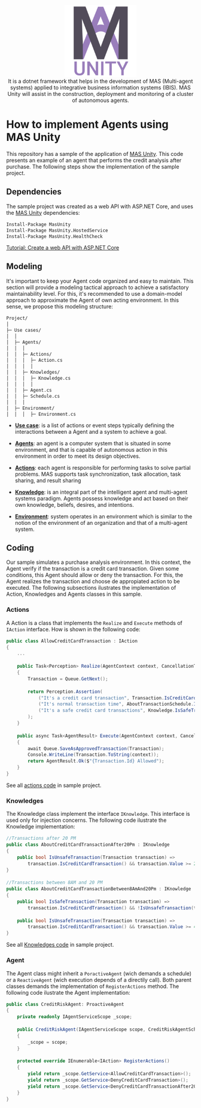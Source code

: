                                                                                                
<p align='center'>
    <img width=192" src="https://raw.githubusercontent.com/8T4/mas-unity/main/docs/imgs/logo.png" />
    <br/>It is a dotnet framework that helps in the development of MAS (Multi-agent systems) applied to integrative business information systems (IBIS). MAS Unity will assist in the construction, deployment and monitoring of a cluster of autonomous agents.
</p>

# How to implement Agents using MAS Unity
This repository has a sample of the application of [MAS Unity](https://github.com/8T4/mas-unity). This code presents an example of an agent that performs the credit analysis after purchase. The following steps show the implementation of the sample project.

## Dependencies
The sample project was created as a web API with ASP.NET Core, and uses the [MAS Unity](https://github.com/8T4/mas-unity) dependencies:

```
Install-Package MasUnity
Install-Package MasUnity.HostedService
Install-Package MasUnity.HealthCheck
```

[Tutorial: Create a web API with ASP.NET Core](https://docs.microsoft.com/en-us/aspnet/core/tutorials/first-web-api?view=aspnetcore-5.0&tabs=visual-studio)

## Modeling
It's important to keep your Agent code organized and easy to maintain. This section will provide a modeling tactical approach to achieve a satisfactory maintainability level. For this, it's recommended to use a domain-model approach to approximate the Agent of own acting environment. In this sense, we propose this modeling structure:

```
Project/
│  
├─ Use cases/
│  │  
│  ├─ Agents/
│  │  │
│  │  ├─ Actions/
│  │  │  ├─ Action.cs
│  │  │  │
│  │  ├─ Knowledges/
│  │  │  ├─ Knowledge.cs
│  │  │  │
│  │  ├─ Agent.cs
│  │  ├─ Schedule.cs
│  │  │  
│  ├─ Environment/
│  │  │  ├─ Environment.cs
```

- [**Use case**](https://en.wikipedia.org/wiki/Use_case): is a list of actions or event steps typically defining the interactions between a Agent and a system to achieve a goal. 
                                                                                                 
- [**Agents**](https://www.researchgate.net/publication/222827222): an agent is a computer system that is situated in some environment, and that is capable of autonomous action in this environment in order to meet its design objectives.
                                                                                                 
- [**Actions**](https://www.researchgate.net/publication/222827222): each agent is responsible for performing tasks to solve partial problems. MAS supports task synchronization, task allocation, task sharing, and result sharing
                                                                                                 
- [**Knowledge**](https://www.researchgate.net/publication/222827222): is an integral part of the intelligent agent and multi-agent systems paradigm. Agents possess knowledge and act based on their own knowledge, beliefs, desires, and intentions.

- [**Environment**](https://www.researchgate.net/publication/222827222): system operates in an environment which is similar to the notion of the environment of an organization and that of a multi-agent system.
                                                                                                 

## Coding
Our sample simulates a purchase analysis environment. In this context, the Agent verify if the transaction is a credit card transaction. Given some conditions, this Agent should allow or deny the transaction. For this, the Agent realizes the transaction and choose de appropiated action to be executed. The following subsections ilustrates the implementation of Action, Knowledges and Agents classes in this sample.                                                                                                    
                                                                                                 
### Actions
A Action is a class that implements the `Realize` and `Execute` methods of `IAction` interface. How is shown in the following code:
                                                                                                 
```c#
public class AllowCreditCardTransaction : IAction
{
    ...
                                                                                                 
    public Task<Perception> Realize(AgentContext context, CancellationToken cancellation)
    {
        Transaction = Queue.GetNext();

        return Perception.Assertion(
            ("It's a credit card transaction", Transaction.IsCreditCardTransaction()),
            ("It's normal transaction time", AboutTransactionSchedule.ItsNormalTransactionSchedule()),
            ("It's a safe credit card transactions", Knowledge.IsSafeTransaction(Transaction))
        );
    }

    public async Task<AgentResult> Execute(AgentContext context, CancellationToken cancellation)
    {
        await Queue.SaveAsApprovedTransaction(Transaction);
        Console.WriteLine(Transaction.ToString(context));
        return AgentResult.Ok($"{Transaction.Id} Allowed");
    }
}  
```
See all [actions code](https://github.com/8T4/mas-unity-sample/tree/main/MyBusiness.Compliance/RiskAnalysis/Agents/CreditRisk/Actions) in sample project.


### Knowledges
The Knowledge class implement the interface `IKnowledge`. This interface is used only for injection concerns. The following code ilustrate the Knowledge implementation:
                 
```c#
//Transactions after 20 PM               
public class AboutCreditCardTransactionAfter20Pm : IKnowledge
{
    public bool IsUnsafeTransaction(Transaction transaction) =>
        transaction.IsCreditCardTransaction() && transaction.Value >= 2500 && transaction.ReliabilityRating <= 3;
}

//Transactions between 8AM and 20 PM                  
public class AboutCreditCardTransactionBetween8AmAnd20Pm : IKnowledge
{
    public bool IsSafeTransaction(Transaction transaction) =>
        transaction.IsCreditCardTransaction() && !IsUnsafeTransaction(transaction);

    public bool IsUnsafeTransaction(Transaction transaction) =>
        transaction.IsCreditCardTransaction() && transaction.Value >= 4500 && transaction.ReliabilityRating < 3;
}
```
See all [Knowledges code](https://github.com/8T4/mas-unity-sample/tree/main/MyBusiness.Compliance/RiskAnalysis/Agents/CreditRisk/Knowledges) in sample project.
                 
### Agent
The Agent class might inherit a `PoractiveAgent` (wich demands a schedule) or a `ReactiveAgent` (wich execution depends of a directily call). Both parent classes demands the implementation of `RegisterActions` method. The following code ilustrate the Agent implementation:

```c#
public class CreditRiskAgent: ProactiveAgent
{
    private readonly IAgentServiceScope _scope;

    public CreditRiskAgent(IAgentServiceScope scope, CreditRiskAgentSchedule schedule) : base(schedule)
    {
        _scope = scope;
    }

    protected override IEnumerable<IAction> RegisterActions()
    {
        yield return _scope.GetService<AllowCreditCardTransaction>();
        yield return _scope.GetService<DenyCreditCardTransaction>();
        yield return _scope.GetService<DenyCreditCardTransactionAfter20Pm>();
    }
}
```
 
